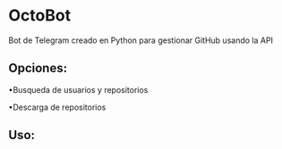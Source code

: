 # OctoBot
Bot de Telegram creado en Python para gestionar GitHub usando la API<p>

<h2>Opciones:</h2><p>
•Busqueda de usuarios y repositorios<p>
•Descarga de repositorios<p><p>
<h2>Uso:</h2><p>

